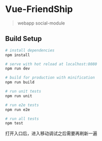 # Vue-FriendShip

> webapp social-module

## Build Setup

``` bash
# install dependencies
npm install

# serve with hot reload at localhost:8080
npm run dev

# build for production with minification
npm run build

# run unit tests
npm run unit

# run e2e tests
npm run e2e

# run all tests
npm test
```

打开入口后，进入移动调试之后需要再刷新一遍
